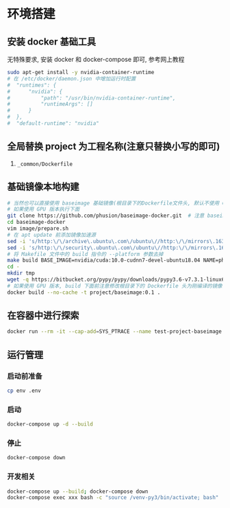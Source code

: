 # 环境搭建

## 安装 docker 基础工具
无特殊要求, 安装 docker 和 docker-compose 即可, 参考网上教程
```bash
sudo apt-get install -y nvidia-container-runtime
# 在 /etc/docker/daemon.json 中增加运行时配置
#  "runtimes": {
#      "nvidia": {
#          "path": "/usr/bin/nvidia-container-runtime",
#          "runtimeArgs": []
#      }
#  },
#  "default-runtime": "nvidia"
```

## 全局替换 project 为工程名称(注意只替换小写的即可)

1. `_common/Dockerfile`

## 基础镜像本地构建
```bash
# 当然也可以直接使用 baseimage 基础镜像(根目录下的Dockerfile文件头, 默认不使用 GPU 版本)
# 如果使用 GPU 版本执行下面
git clone https://github.com/phusion/baseimage-docker.git  # 注意 baseimage-docker 主仓版本号和项目 Dockerfile 的版本对应
cd baseimage-docker
vim image/prepare.sh
# 在 apt update 前添加镜像加速源
sed -i 's/http:\/\/archive\.ubuntu\.com\/ubuntu\//http:\/\/mirrors\.163\.com\/ubuntu\//g' /etc/apt/sources.list
sed -i 's/http:\/\/security\.ubuntu\.com\/ubuntu\//http:\/\/mirrors\.163\.com\/ubuntu\//g' /etc/apt/sources.list
# 将 Makefile 文件中的 build 指令的 --platform 参数去掉
make build BASE_IMAGE=nvidia/cuda:10.0-cudnn7-devel-ubuntu18.04 NAME=phusion/baseimage-cuda-10.0-cudnn7-devel-ubuntu18.04 QEMU_ARCH=amd64
cd -
mkdir tmp
wget -q https://bitbucket.org/pypy/pypy/downloads/pypy3.6-v7.3.1-linux64.tar.bz2 -O tmp/pypy3.tar.bz2
# 如果使用 GPU 版本, build 下面前注意修改根目录下的 Dockerfile 头为刚编译的镜像 NAME, 否则使用当前默认值
docker build --no-cache -t project/baseimage:0.1 .
```

## 在容器中进行探索
```bash
docker run --rm -it --cap-add=SYS_PTRACE --name test-project-baseimage project/baseimage:0.1 /sbin/my_init --skip-startup-files --skip-runit --quiet -- bash -l
```

## 运行管理

### 启动前准备
```bash
cp env .env
```

### 启动
```bash
docker-compose up -d --build
```

### 停止
```bash
docker-compose down
```

### 开发相关
```bash
docker-compose up --build; docker-compose down
docker-compose exec xxx bash -c "source /venv-py3/bin/activate; bash"
```
